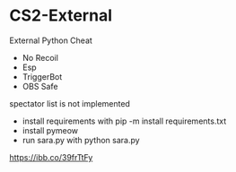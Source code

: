 # CS2-External
External Python Cheat
- No Recoil
- Esp
- TriggerBot
- OBS Safe

spectator list is not implemented

- install requirements with pip -m install requirements.txt
- install pymeow
- run sara.py with python sara.py

https://ibb.co/39frTtFy

